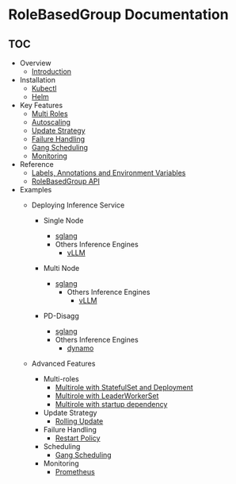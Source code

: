 # RoleBasedGroup Documentation

## TOC

- Overview
    - [Introduction](../README.md)
- Installation
    - [Kubectl](./install.md)
    - [Helm](./install.md)
- Key Features
    - [Multi Roles](features/multiroles.md)
    - [Autoscaling](features/autoscaler.md)
    - [Update Strategy](features/update-strategy.md)
    - [Failure Handling](features/failure-handling.md)
    - [Gang Scheduling](features/gang-scheduling.md)
    - [Monitoring](features/monitoring.md)
- Reference
    - [Labels, Annotations and Environment Variables](reference/variables.md)
    - [RoleBasedGroup API](reference/api.md)
- Examples
    - Deploying Inference Service
        - Single Node
            - [sglang](../examples/single-node/sglang.yaml)
            - Others Inference Engines
              - [vLLM](../examples/single-node/vllm.yaml)

        - Multi Node
            - [sglang](../examples/multi-nodes/sglang.yaml)
              - Others Inference Engines
                - [vLLM](../examples/multi-nodes/vllm.yaml)

        - PD-Disagg
            - [sglang](../examples/pd-disagg/sglang/sgl.md)
            - Others Inference Engines
              - [dynamo](../examples/pd-disagg/dynamo/README.md)

    - Advanced Features
        - Multi-roles
            - [Multirole with StatefulSet and Deployment](../examples/base/rbg-base.yaml)
            - [Multirole with LeaderWorkerSet](../examples/multi-nodes/sglang.yaml)
            - [Multirole with startup dependency](../examples/base/rbg-base.yaml)
        - Update Strategy
            - [Rolling Update](../examples/base/rolling-update.yaml)
        - Failure Handling
            - [Restart Policy](../examples/base/restart-policy.yaml)
        - Scheduling
            - [Gang Scheduling](../examples/base/gang-scheduling.yaml)
        - Monitoring
            - [Prometheus](features/monitoring.md)
